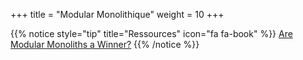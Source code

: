 +++
title = "Modular Monolithique"
weight = 10
+++

{{% notice style="tip" title="Ressources" icon="fa fa-book" %}}
[Are Modular Monoliths a Winner?](https://hexmaster.nl/posts/are-modular-monoliths-a-winner/)
{{% /notice %}}
